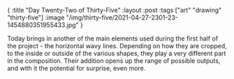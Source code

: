 {
:title "Day Twenty-Two of Thirty-Five"
:layout :post
:tags ["art" "drawing" "thirty-five"]
:image "/img/thirty-five/2021-04-27-2301-23-1454880351955433.jpg"
}

Today brings in another of the main elements used during the first half of the project - the horizontal wavy lines. Depending on how they are cropped, to the inside or outside of the various shapes, they play a very different part in the composition. Their addition opens up the range of possible outputs, and with it the potential for surprise, even more.

